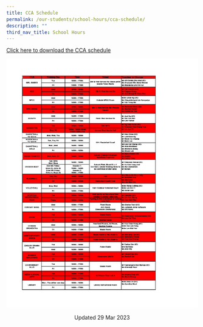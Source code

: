 ```yaml
---
title: CCA Schedule
permalink: /our-students/school-hours/cca-schedule/
description: ""
third_nav_title: School Hours
---
```

[Click here to download the CCA schedule](/files/CCA%202023.pdf)

![](/images/CCA%202023.jpg)

<center> Updated 29 Mar 2023 </center>